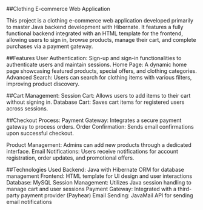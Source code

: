 ##Clothing E-commerce Web Application

This project is a clothing e-commerce web application developed primarily to master Java backend development with Hibernate. It features a fully functional backend integrated with an HTML template for the frontend, allowing users to sign in, browse products, manage their cart, and complete purchases via a payment gateway.

##Features
  User Authentication: Sign-up and sign-in functionalities to authenticate users and maintain sessions.
  Home Page: A dynamic home page showcasing featured products, special offers, and clothing categories.
  Advanced Search: Users can search for clothing items with various filters, improving product discovery.
  
##Cart Management:
  Session Cart: Allows users to add items to their cart without signing in.
  Database Cart: Saves cart items for registered users across sessions.
  
##Checkout Process:
  Payment Gateway: Integrates a secure payment gateway to process orders.
  Order Confirmation: Sends email confirmations upon successful checkout.
  
Product Management: Admins can add new products through a dedicated interface.
Email Notifications: Users receive notifications for account registration, order updates, and promotional offers.

##Technologies Used
  Backend: Java with Hibernate ORM for database management
  Frontend: HTML template for UI design and user interactions
  Database: MySQL
  Session Management: Utilizes Java session handling to manage cart and user sessions
  Payment Gateway: Integrated with a third-party payment provider (Payhear)
  Email Sending: JavaMail API for sending email notifications
